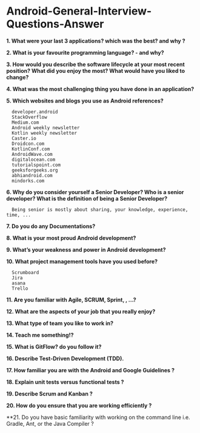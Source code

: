 
# Android-General-Interview-Questions-Answer

**1. What were your last 3 applications? which was the best? and why ?**

**2. What is your favourite programming language? - and why?**

**3. How would you describe the software lifecycle at your most recent position? What did you enjoy the most? What would have you liked to change?**

**4. What was the most challenging thing you have done in an application?**

**5. Which websites and blogs you use as Android references?**

      developer.android
      StackOverflow
      Medium.com
      Android weekly newsletter
      Kotlin weekly newsletter
      Caster.io
      Droidcon.com
      KotlinConf.com
      AndroidWave.com
      digitalocean.com
      tutorialspoint.com
      geeksforgeeks.org
      abhiandroid.com
      mindorks.com
     
**6. Why do you consider yourself a Senior Developer? Who is a senior developer? What is the definition of being a Senior Developer?**

      Being senior is mostly about sharing, your knowledge, experience, time, ...
      
**7. Do you do any Documentations?**

**8. What is your most proud Android development?**

**9. What’s your weakness and power in Android development?**

**10. What project management tools have you used before?**

      Scrumboard
      Jira
      asana
      Trello
      
**11. Are you familiar with Agile, SCRUM, Sprint, , ...?**

**12. What are the aspects of your job that you really enjoy?**

**13. What type of team you like to work in?**

**14. Teach me something!?**

**15. What is GitFlow? do you follow it?**

**16. Describe Test-Driven Development (TDD).**

**17. How familiar you are with the Android and Google Guidelines ?**

**18. Explain unit tests versus functional tests ?**

**19. Describe Scrum and Kanban ?**

**20. How do you ensure that you are working efficiently ?**

**21. Do you have basic familiarity with working on the command line i.e. Gradle, Ant, or the Java Compiler ?

